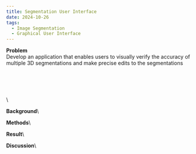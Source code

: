 ```yaml
---
title: Segmentation User Interface
date: 2024-10-26
tags:
  - Image Segmentation
  - Graphical User Interface
---
```


**Problem**\
Develop an application that enables users to visually verify the accuracy of multiple 3D segmentations and make precise edits to the segmentations

\
\
\
\
\

**Background**\

**Methods**\

**Result**\

**Discussion**\


<!--more-->
